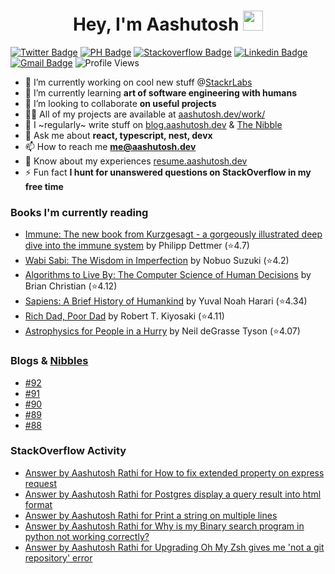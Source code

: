 
<h1 align="center">Hey, I'm Aashutosh  <img src="https://files.aashutosh.dev/hey.gif" width="32"></h1>

[![Twitter Badge](https://img.shields.io/badge/-@AashutoshRathi-1ca0f1?style=flat-square&labelColor=1ca0f1&logo=twitter&logoColor=white&link=https://twitter.com/AashutoshRathi)](https://twitter.com/AashutoshRathi) 
[![PH Badge](https://img.shields.io/badge/@AashutoshRathi-da552f?style=flat-square&logo=producthunt&logoColor=white&link=https://www.producthunt.com/@AashutoshRathi)](https://www.producthunt.com/@AashutoshRathi) 
[![Stackoverflow Badge](https://img.shields.io/badge/-aashutoshrathi-f48024?style=flat-square&labelColor=f48024&logo=stackoverflow&logoColor=white&link=https://stackoverflow.com/users/7326407/aashutosh-rathi)](https://stackoverflow.com/users/7326407/aashutosh-rathi)
[![Linkedin Badge](https://img.shields.io/badge/-aashutoshrathi-blue?style=flat-square&logo=Linkedin&logoColor=white&link=https://www.linkedin.com/in/aashutoshrathi/)](https://www.linkedin.com/in/aashutoshrathi/)
[![Gmail Badge](https://img.shields.io/badge/-me@aashutosh.dev-c14438?style=flat-square&logo=Gmail&logoColor=white&link=mailto:me@aashutosh.dev)](mailto:me@aashutosh.dev)
![Profile Views](https://komarev.com/ghpvc/?username=aashutoshrathi&label=Profile%20views&color=0e75b6&style=flat-square)

<!-- <p align="left"> <a href="https://github.com/ryo-ma/github-profile-trophy"><img src="https://github-profile-trophy.vercel.app/?username=aashutoshrathi&theme=onedark" alt="aashutoshrathi" /></a> </p> -->

- 🔭 I’m currently working on cool new stuff @[StackrLabs](https://stackrlabs.xyz)
- 🌱 I’m currently learning **art of software engineering with humans**
- 👯 I’m looking to collaborate **on useful projects**
- 👨‍💻 All of my projects are available at [aashutosh.dev/work/](https://aashutosh.dev/work/)
- 📝 I ~regularly~ write stuff on [blog.aashutosh.dev](https://blog.aashutosh.dev) & [The Nibble](https://nibbles.dev)
- 💬 Ask me about **react, typescript, nest, devx**
- 📫 How to reach me **me@aashutosh.dev**
- 📄 Know about my experiences [resume.aashutosh.dev](https://resume.aashutosh.dev)
- ⚡ Fun fact **I hunt for unanswered questions on StackOverflow in my free time**

### Books I'm currently reading
<!-- GOODREADS-LIST:START -->
- [Immune: The new book from Kurzgesagt - a gorgeously illustrated deep dive into the immune system](https://www.goodreads.com/review/show/6074975336?utm_medium=api&utm_source=rss) by Philipp Dettmer (⭐️4.7)
- [Wabi Sabi: The Wisdom in Imperfection](https://www.goodreads.com/review/show/5644305977?utm_medium=api&utm_source=rss) by Nobuo Suzuki (⭐️4.2)
- [Algorithms to Live By: The Computer Science of Human Decisions](https://www.goodreads.com/review/show/5493700040?utm_medium=api&utm_source=rss) by Brian Christian (⭐️4.12)
- [Sapiens: A Brief History of Humankind](https://www.goodreads.com/review/show/4657665795?utm_medium=api&utm_source=rss) by Yuval Noah Harari (⭐️4.34)
- [Rich Dad, Poor Dad](https://www.goodreads.com/review/show/4313219251?utm_medium=api&utm_source=rss) by Robert T. Kiyosaki (⭐️4.11)
- [Astrophysics for People in a Hurry](https://www.goodreads.com/review/show/3391666682?utm_medium=api&utm_source=rss) by Neil deGrasse Tyson (⭐️4.07)
<!-- GOODREADS-LIST:END -->

### Blogs & [Nibbles](https://nibbles.dev)
<!-- BLOGS:START -->
- [#92](https://www.nibbles.dev/p/92)
- [#91](https://www.nibbles.dev/p/91)
- [#90](https://www.nibbles.dev/p/90)
- [#89](https://www.nibbles.dev/p/89)
- [#88](https://www.nibbles.dev/p/88)
<!-- BLOGS:END -->

### StackOverflow Activity
<!-- STACKOVERFLOW:START -->
- [Answer by Aashutosh Rathi for How to fix extended property on express request](https://stackoverflow.com/questions/71905220/how-to-fix-extended-property-on-express-request/71905279#71905279)
- [Answer by Aashutosh Rathi for Postgres display a query result into html format](https://stackoverflow.com/questions/44841059/postgres-display-a-query-result-into-html-format/63392721#63392721)
- [Answer by Aashutosh Rathi for Print a string on multiple lines](https://stackoverflow.com/questions/61789943/print-a-string-on-multiple-lines/61790099#61790099)
- [Answer by Aashutosh Rathi for Why is my Binary search program in python not working correctly?](https://stackoverflow.com/questions/61652044/why-is-my-binary-search-program-in-python-not-working-correctly/61652106#61652106)
- [Answer by Aashutosh Rathi for Upgrading Oh My Zsh gives me &#39;not a git repository&#39; error](https://stackoverflow.com/questions/33486633/upgrading-oh-my-zsh-gives-me-not-a-git-repository-error/61044295#61044295)
<!-- STACKOVERFLOW:END -->



